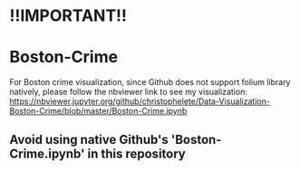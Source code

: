 # !!IMPORTANT!!

# Boston-Crime
For Boston crime visualization, since Github does not support folium library natively, please follow the nbviewer link to see my visualization: https://nbviewer.jupyter.org/github/christophelete/Data-Visualization-Boston-Crime/blob/master/Boston-Crime.ipynb

## Avoid using native Github's 'Boston-Crime.ipynb' in this repository 
